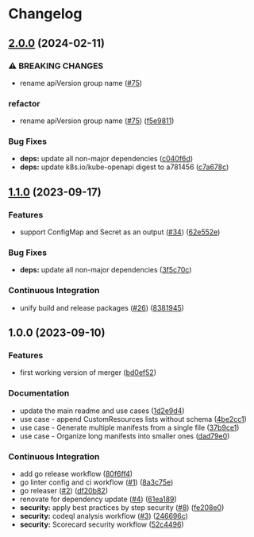 # Changelog

## [2.0.0](https://github.com/DevOpsHiveHQ/kustomize-plugin-merger/compare/v1.1.0...v2.0.0) (2024-02-11)


### ⚠ BREAKING CHANGES

* rename apiVersion group name ([#75](https://github.com/DevOpsHiveHQ/kustomize-plugin-merger/issues/75))

### refactor

* rename apiVersion group name ([#75](https://github.com/DevOpsHiveHQ/kustomize-plugin-merger/issues/75)) ([f5e9811](https://github.com/DevOpsHiveHQ/kustomize-plugin-merger/commit/f5e9811de373b2844bf46849bb914e4e32bfadbc))


### Bug Fixes

* **deps:** update all non-major dependencies ([c040f6d](https://github.com/DevOpsHiveHQ/kustomize-plugin-merger/commit/c040f6d0d68b188006d14ea0b742868fdea6b815))
* **deps:** update k8s.io/kube-openapi digest to a781456 ([c7a678c](https://github.com/DevOpsHiveHQ/kustomize-plugin-merger/commit/c7a678c88af453270d0dfd063610294b4a8b0402))

## [1.1.0](https://github.com/aabouzaid/kustomize-plugin-merger/compare/v1.0.0...v1.1.0) (2023-09-17)


### Features

* support ConfigMap and Secret as an output ([#34](https://github.com/aabouzaid/kustomize-plugin-merger/issues/34)) ([62e552e](https://github.com/aabouzaid/kustomize-plugin-merger/commit/62e552e49738bedf7dcaf32d49e3ea6ef70caf5b))


### Bug Fixes

* **deps:** update all non-major dependencies ([3f5c70c](https://github.com/aabouzaid/kustomize-plugin-merger/commit/3f5c70c33f2a89927f52292000cb18e3f280d790))


### Continuous Integration

* unify build and release packages ([#26](https://github.com/aabouzaid/kustomize-plugin-merger/issues/26)) ([8381945](https://github.com/aabouzaid/kustomize-plugin-merger/commit/8381945bd297b80431288d83a24ad3398404b6be))

## 1.0.0 (2023-09-10)


### Features

* first working version of merger ([bd0ef52](https://github.com/aabouzaid/kustomize-plugin-merger/commit/bd0ef52ef46381c13ab8ebcf1cc6970328910b64))


### Documentation

* update the main readme and use cases ([1d2e9d4](https://github.com/aabouzaid/kustomize-plugin-merger/commit/1d2e9d45d3aa8ca3bae49ef11361cf4ed43338d9))
* use case - append CustomResources lists without schema ([4be2cc1](https://github.com/aabouzaid/kustomize-plugin-merger/commit/4be2cc168219fe040a556a02cfdd8d76b9c9695e))
* use case - Generate multiple manifests from a single file ([37b9ce1](https://github.com/aabouzaid/kustomize-plugin-merger/commit/37b9ce1c7a8d4daabc5a6762d1d5e3a1566c1e02))
* use case - Organize long manifests into smaller ones ([dad79e0](https://github.com/aabouzaid/kustomize-plugin-merger/commit/dad79e0a9e19f46d261c6ed288d25756d59ab559))


### Continuous Integration

* add go release workflow ([80f6ff4](https://github.com/aabouzaid/kustomize-plugin-merger/commit/80f6ff4b0cf678e902b19eebd0a85db15ed88bde))
* go linter config and ci workflow ([#1](https://github.com/aabouzaid/kustomize-plugin-merger/issues/1)) ([8a3c75e](https://github.com/aabouzaid/kustomize-plugin-merger/commit/8a3c75e1d9eccc9f5ef1211f033b2a5e5d2338cf))
* go releaser ([#2](https://github.com/aabouzaid/kustomize-plugin-merger/issues/2)) ([df20b82](https://github.com/aabouzaid/kustomize-plugin-merger/commit/df20b8281c8107832f0f66d0f857f5f32d558215))
* renovate for dependency update ([#4](https://github.com/aabouzaid/kustomize-plugin-merger/issues/4)) ([61ea189](https://github.com/aabouzaid/kustomize-plugin-merger/commit/61ea189dca345c24e4141bc479da6eb1becfd3aa))
* **security:** apply best practices by step security ([#8](https://github.com/aabouzaid/kustomize-plugin-merger/issues/8)) ([fe208e0](https://github.com/aabouzaid/kustomize-plugin-merger/commit/fe208e06b1d35c454cddcec881d6c282b1691a0a))
* **security:** codeql analysis workflow ([#3](https://github.com/aabouzaid/kustomize-plugin-merger/issues/3)) ([246696c](https://github.com/aabouzaid/kustomize-plugin-merger/commit/246696c73b5c0635ca421727d6e88035a02eb80a))
* **security:** Scorecard security workflow ([52c4496](https://github.com/aabouzaid/kustomize-plugin-merger/commit/52c4496f409c13536c8adf6f3539eb0f1c605944))
